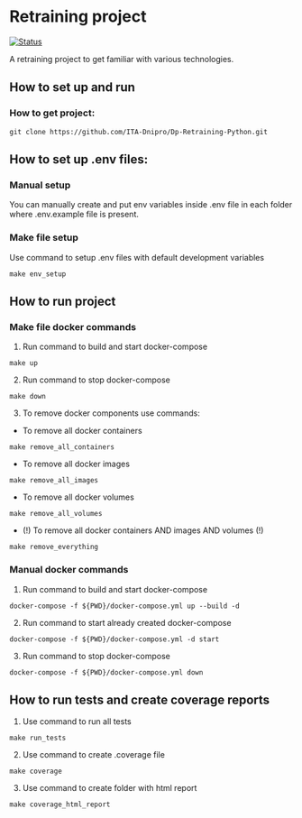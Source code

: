 # Retraining project
[![Status](https://github.com/ITA-Dnipro/Dp-Retraining-Python/actions/workflows/dev_checks.yml/badge.svg)](https://github.com/ITA-Dnipro/Dp-Retraining-Python/actions/workflows/dev_checks.yml)

A retraining project to get familiar with various technologies.
## How to set up and run
### How to get project:
```
git clone https://github.com/ITA-Dnipro/Dp-Retraining-Python.git
```
## How to set up .env files:
### Manual setup
You can manually create and put env variables inside .env file in each folder where .env.example file is present.
### Make file setup
Use command to setup .env files with default development variables
```
make env_setup
```
## How to run project
### Make file docker commands
1. Run command to build and start docker-compose
```
make up
```
2. Run command to stop docker-compose
```
make down
```
3. To remove docker components use commands:
- To remove all docker containers
```
make remove_all_containers
```
- To remove all docker images
```
make remove_all_images
```
- To remove all docker volumes
```
make remove_all_volumes
```
- (!) To remove all docker containers AND images AND volumes (!)
```
make remove_everything
```
### Manual docker commands
1. Run command to build and start docker-compose
```
docker-compose -f ${PWD}/docker-compose.yml up --build -d
```
2. Run command to start already created docker-compose
```
docker-compose -f ${PWD}/docker-compose.yml -d start
```
3. Run command to stop docker-compose
```
docker-compose -f ${PWD}/docker-compose.yml down
```
## How to run tests and create coverage reports
1. Use command to run all tests
```
make run_tests
```
2. Use command to create .coverage file
```
make coverage
```
3. Use command to create folder with html report
```
make coverage_html_report
```
